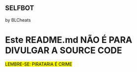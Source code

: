 ## SELFBOT
by BLCheats

<h1>Este README.md NÃO É PARA DIVULGAR A SOURCE CODE</h1>

<mark>LEMBRE-SE: PIRATARIA É CRIME</mark>
